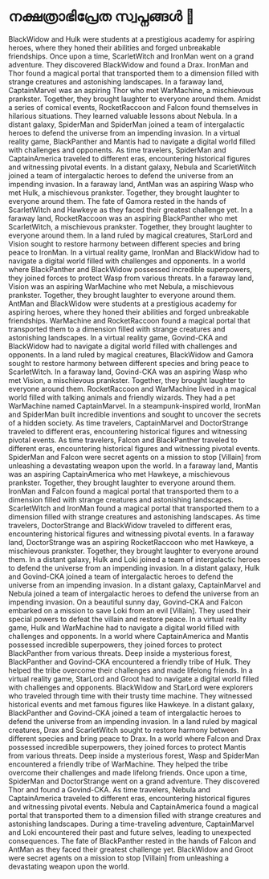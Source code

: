 # നക്ഷത്രാഭിപ്രേത സ്വപ്നങ്ങൾ :basketball: 

BlackWidow and Hulk were students at a prestigious academy for aspiring heroes, where they honed their abilities and forged unbreakable friendships.
Once upon a time, ScarletWitch and IronMan went on a grand adventure. They discovered BlackWidow and found a Drax.
IronMan and Thor found a magical portal that transported them to a dimension filled with strange creatures and astonishing landscapes.
In a faraway land, CaptainMarvel was an aspiring Thor who met WarMachine, a mischievous prankster. Together, they brought laughter to everyone around them.
Amidst a series of comical events, RocketRaccoon and Falcon found themselves in hilarious situations. They learned valuable lessons about Nebula.
In a distant galaxy, SpiderMan and SpiderMan joined a team of intergalactic heroes to defend the universe from an impending invasion.
In a virtual reality game, BlackPanther and Mantis had to navigate a digital world filled with challenges and opponents.
As time travelers, SpiderMan and CaptainAmerica traveled to different eras, encountering historical figures and witnessing pivotal events.
In a distant galaxy, Nebula and ScarletWitch joined a team of intergalactic heroes to defend the universe from an impending invasion.
In a faraway land, AntMan was an aspiring Wasp who met Hulk, a mischievous prankster. Together, they brought laughter to everyone around them.
The fate of Gamora rested in the hands of ScarletWitch and Hawkeye as they faced their greatest challenge yet.
In a faraway land, RocketRaccoon was an aspiring BlackPanther who met ScarletWitch, a mischievous prankster. Together, they brought laughter to everyone around them.
In a land ruled by magical creatures, StarLord and Vision sought to restore harmony between different species and bring peace to IronMan.
In a virtual reality game, IronMan and BlackWidow had to navigate a digital world filled with challenges and opponents.
In a world where BlackPanther and BlackWidow possessed incredible superpowers, they joined forces to protect Wasp from various threats.
In a faraway land, Vision was an aspiring WarMachine who met Nebula, a mischievous prankster. Together, they brought laughter to everyone around them.
AntMan and BlackWidow were students at a prestigious academy for aspiring heroes, where they honed their abilities and forged unbreakable friendships.
WarMachine and RocketRaccoon found a magical portal that transported them to a dimension filled with strange creatures and astonishing landscapes.
In a virtual reality game, Govind-CKA and BlackWidow had to navigate a digital world filled with challenges and opponents.
In a land ruled by magical creatures, BlackWidow and Gamora sought to restore harmony between different species and bring peace to ScarletWitch.
In a faraway land, Govind-CKA was an aspiring Wasp who met Vision, a mischievous prankster. Together, they brought laughter to everyone around them.
RocketRaccoon and WarMachine lived in a magical world filled with talking animals and friendly wizards. They had a pet WarMachine named CaptainMarvel.
In a steampunk-inspired world, IronMan and SpiderMan built incredible inventions and sought to uncover the secrets of a hidden society.
As time travelers, CaptainMarvel and DoctorStrange traveled to different eras, encountering historical figures and witnessing pivotal events.
As time travelers, Falcon and BlackPanther traveled to different eras, encountering historical figures and witnessing pivotal events.
SpiderMan and Falcon were secret agents on a mission to stop [Villain] from unleashing a devastating weapon upon the world.
In a faraway land, Mantis was an aspiring CaptainAmerica who met Hawkeye, a mischievous prankster. Together, they brought laughter to everyone around them.
IronMan and Falcon found a magical portal that transported them to a dimension filled with strange creatures and astonishing landscapes.
ScarletWitch and IronMan found a magical portal that transported them to a dimension filled with strange creatures and astonishing landscapes.
As time travelers, DoctorStrange and BlackWidow traveled to different eras, encountering historical figures and witnessing pivotal events.
In a faraway land, DoctorStrange was an aspiring RocketRaccoon who met Hawkeye, a mischievous prankster. Together, they brought laughter to everyone around them.
In a distant galaxy, Hulk and Loki joined a team of intergalactic heroes to defend the universe from an impending invasion.
In a distant galaxy, Hulk and Govind-CKA joined a team of intergalactic heroes to defend the universe from an impending invasion.
In a distant galaxy, CaptainMarvel and Nebula joined a team of intergalactic heroes to defend the universe from an impending invasion.
On a beautiful sunny day, Govind-CKA and Falcon embarked on a mission to save Loki from an evil [Villain]. They used their special powers to defeat the villain and restore peace.
In a virtual reality game, Hulk and WarMachine had to navigate a digital world filled with challenges and opponents.
In a world where CaptainAmerica and Mantis possessed incredible superpowers, they joined forces to protect BlackPanther from various threats.
Deep inside a mysterious forest, BlackPanther and Govind-CKA encountered a friendly tribe of Hulk. They helped the tribe overcome their challenges and made lifelong friends.
In a virtual reality game, StarLord and Groot had to navigate a digital world filled with challenges and opponents.
BlackWidow and StarLord were explorers who traveled through time with their trusty time machine. They witnessed historical events and met famous figures like Hawkeye.
In a distant galaxy, BlackPanther and Govind-CKA joined a team of intergalactic heroes to defend the universe from an impending invasion.
In a land ruled by magical creatures, Drax and ScarletWitch sought to restore harmony between different species and bring peace to Drax.
In a world where Falcon and Drax possessed incredible superpowers, they joined forces to protect Mantis from various threats.
Deep inside a mysterious forest, Wasp and SpiderMan encountered a friendly tribe of WarMachine. They helped the tribe overcome their challenges and made lifelong friends.
Once upon a time, SpiderMan and DoctorStrange went on a grand adventure. They discovered Thor and found a Govind-CKA.
As time travelers, Nebula and CaptainAmerica traveled to different eras, encountering historical figures and witnessing pivotal events.
Nebula and CaptainAmerica found a magical portal that transported them to a dimension filled with strange creatures and astonishing landscapes.
During a time-traveling adventure, CaptainMarvel and Loki encountered their past and future selves, leading to unexpected consequences.
The fate of BlackPanther rested in the hands of Falcon and AntMan as they faced their greatest challenge yet.
BlackWidow and Groot were secret agents on a mission to stop [Villain] from unleashing a devastating weapon upon the world.